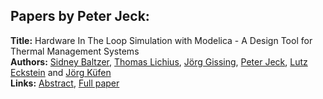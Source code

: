 <h2>Papers by Peter Jeck:</h2>
<p>
<b>Title:</b> Hardware In The Loop Simulation with Modelica - A Design Tool for Thermal Management Systems<br />
<b>Authors:</b> <a href="../authors/author_19.html">Sidney Baltzer</a>, <a href="../authors/author_196.html">Thomas Lichius</a>, <a href="../authors/author_114.html">Jörg Gissing</a>, <a href="../authors/author_146.html">Peter Jeck</a>, <a href="../authors/author_81.html">Lutz Eckstein</a> and <a href="../authors/author_177.html">Jörg Küfen</a><br />
<b>Links:</b> <a href="../abstracts/abstract_43.pdf">Abstract</a>, <a href="../submissions/ECP14096401_BaltzerLichiusGissingJeckEcksteinKufen.pdf">Full paper</a>
</p>
